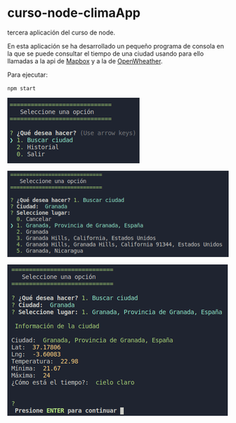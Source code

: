 # curso-node-climaApp
tercera aplicación del curso de node.

En esta aplicación se ha desarrollado un pequeño programa de consola en la que se puede consultar el tiempo de una ciudad usando para ello llamadas a la api de [Mapbox](https://www.mapbox.com/) y a la de [OpenWheather](https://openweathermap.org/).

Para ejecutar:

```
npm start
```

![Ejemplo de ejecución 1](./Img/Selección_001.png "Ejemplo de ejecución 1") 

![Ejemplo de ejecución 2](./Img/Selección_002.png "Ejemplo de ejecución 2") 

![Ejemplo de ejecución 3](./Img/Selección_003.png "Ejemplo de ejecución 3") 